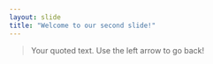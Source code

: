 ```yaml
---
layout: slide
title: "Welcome to our second slide!"
---
```

> Your quoted text.
Use the left arrow to go back!
